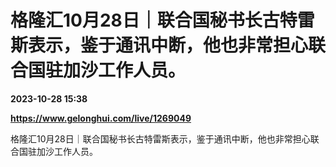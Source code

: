 # 格隆汇10月28日｜联合国秘书长古特雷斯表示，鉴于通讯中断，他也非常担心联合国驻加沙工作人员。

**2023-10-28 15:38**

**https://www.gelonghui.com/live/1269049**

格隆汇10月28日｜联合国秘书长古特雷斯表示，鉴于通讯中断，他也非常担心联合国驻加沙工作人员。